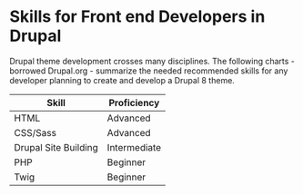 # Skills for Front end Developers in Drupal

Drupal theme development crosses many disciplines. The following charts - borrowed Drupal.org - summarize the needed recommended skills for any developer planning to create and develop a Drupal 8 theme. 

| Skill | Proficiency |
| -- | -- |
| HTML | Advanced |
| CSS/Sass | Advanced |
| Drupal Site Building | Intermediate |
| PHP | Beginner |
| Twig | Beginner |